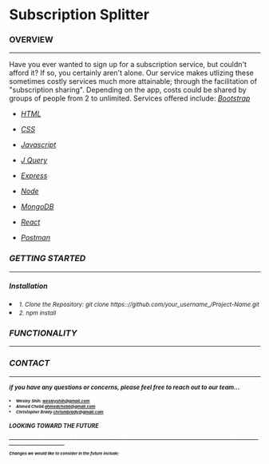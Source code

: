 # Subscription Splitter

<strong> <h3> OVERVIEW </h3> </strong>

_________________________________________________________________________________________________________________________________


<p>Have you ever wanted to sign up for a subscription service, but couldn't afford it?
If so, you certainly aren't alone. Our service makes utlizing these sometimes costly services
much more attainable; through the facilitation of "subscription sharing". Depending on the 
app, costs could be shared by groups of people from 2 to unlimited. Services offered include: <i><a href=https://www.spotify.com/us/premium/?utm_source=us-en_brand_contextual-desktop_text&utm_medium=paidsearch&utm_campaign=alwayson_ucanz_us_performancemarketing_core_brand+contextual-desktop+text+exact+us-en+google&gclid=CjwKCAjw7anqBRALEiwAgvGgm2MCbfSoOo7D4ezTZQvM-mQDoMjyuh9rDe1h33Y1_Lietx6P3j4oABoC7pMQAvD_BwE&gclsrc=aw.ds" rel="nofollow, Spotify/a>, HBO Now!, 
iHeartRadio, YouTubeTV, CrunchyRoll, Chegg </i></p>

  <p>  Furthermore, our credential system ensures our users that the people whom they're sharing 
subscriptions with are trustworthy and not frauds. Users are reviewed on a scale similar to yelp;
if a user is unreliable or doesn't pay, then they will get a low review. You wouldn't eat at a 
restaraunt with 1 star, would you? Why share a subscription with someone whose rating is low, either?
Our app gleams by making the subscription sharing process a seamless one for all parties involved. </p>

<strong> <h3> BUILT WITH </h3> </strong>
_________________________________________________________________________________________________________________________________




  <ul>
      <li><a href="https://getbootstrap.com" rel-"nofollow">
        Bootstrap </a> </ul> </li>
        <ul> 
    <li><a href="https://https://html.com/" rel-"nofollow">
        HTML </a> </ul> </li>
        <ul> <li>
    <a href="https://css-tricks.com/" rel-"nofollow">
        CSS </a> </ul> </li>
        <ul><li>
    <a href="https://www.javascript.com/" rel-"nofollow">
        Javascript </a>
  </ul> </li>
  <ul> <li>
    <a href="https://jquery.com/" rel-"nofollow">
        J Query </a> </ul> </li>
        <ul> <li>
    <a href="https://expressjs.com/" rel-"nofollow">
   Express </a>
  </ul> </li>
   <ul> <li>
    <a href="https://nodejs.org/en/" rel-"nofollow">
   Node </a>
  </ul> </li> <ul> <li>
    <a href="https://www.mongodb.com/" rel-"nofollow">
   MongoDB </a>
  </ul> </li> <ul> <li>
    <a href="https://reactjs.org/" rel-"nofollow">
   React </a>
  </ul> </li> <ul> <li>
    <a href="https://www.getpostman.com/" rel-"nofollow">
   Postman </a>
  </ul> </li>
  
  <strong> <h3> GETTING STARTED </strong> </h3>
  ________________________________________________________________________________________________________________________________
  
  <strong> <h4> Installation </h4> </strong>
  
  <li> <small> 1. Clone the Repository: git clone https:://github.com/your_username_/Project-Name.git </small></li>
  <li> <small> 2. npm install </small> </li>
  
  <strong> <h3> FUNCTIONALITY </h3> </strong>
  __________________________________________________________________________________________________________________________________
  
  
  <strong> <h3> CONTACT <strong></h3>
  ___________________________________________________________________________________________________________________________________
  
  <p><small><i>if you have any questions or concerns, please feel free to reach out to our team...<small><i></p>
  
  <li><small> Wesley Shih: <ins> wesleyshih@gmail.com </ins></small></li>
  <li><small> Ahmed Chebli <ins> ahmedchebli@gmail.com </ins></small></li>
  <li><small> Christopher Brady <ins> chrismbrady@gmail.com </ins></small></li>
  
  <h3> <strong> LOOKING TOWARD THE FUTURE <strong></h3>
  ____________________________________________________________________________________________________________________________________
  
  <p><small> Changes we would like to consider in the future include:</small> </p>
  
    






